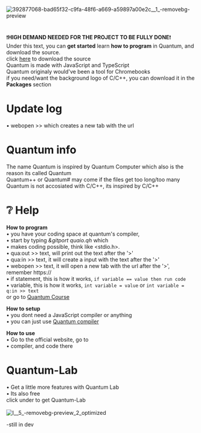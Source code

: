 ![392877068-bad65f32-c9fa-48f6-a669-a59897a00e2c__1_-removebg-preview](https://github.com/user-attachments/assets/c2f7215d-9ce4-40ce-9190-ffd018e3a316)

# 
❗**HIGH DEMAND NEEDED FOR THE PROJECT TO BE FULLY DONE**❗<br />
Under this text, you can **get started** learn **how to program** in Quantum, and download the source. <br />
click [here](https://seba495g.github.io/Quantum-Web/download.html) to download the source <br />
Quantum is made with JavaScript and TypeScript <br />
Quantum originaly would've been a tool for Chromebooks <br />
if you need/want the background logo of C/C++, you can download it in the **Packages** section <br />

# Update log
 • webopen >> which creates a new tab with the url

# Quantum info
 The name Quantum is inspired by Quantum Computer which also is the reason its called Quantum <br />
 Quantum++ or Quantum# may come if the files get too long/too many <br />
 Quantum is not accosiated with C/C++, its inspired by C/C++ <br />

# ❔ Help

   **How to program**<br />
     • you have your coding space at quantum's compiler, <br />
     • start by typing *&gitport quaio.qh* which <br />
     • makes coding possible, think like <stdio.h>. <br />
     • qua:out >> text, will print out the text after the '>' <br />
     • qua:in >> text, it will create a input with the text after the '>' <br />
     • webopen >> text, it will open a new tab with the url after the '>', remember https:// <br />
     • if statement, this is how it works, `if variable == value then run code` <br />
     • variable, this is how it works, `int variable = value` or `int variable = q:in >> text` <br />
     or go to [Quantum Course](https://seba495g.github.io/Quantum-Web/course.html)
   
   **How to setup**<br />
     • you dont need a JavaScript compiler or anything<br />
     • you can just use [Quantum compiler](https://seba495g.github.io/Quantum-Web/compiler.html)<br />
   
  **How to use**<br />
     • Go to the official website, go to <br />
     • compiler, and code there<br />


# Quantum-Lab<br />
 • Get a little more features with Quantum Lab<br />
 • Its also free<br />
click under to get Quantum-Lab<br /> <br />
![I__5_-removebg-preview_2_optimized](https://github.com/user-attachments/assets/5d16a081-10b4-4b70-a91d-a1d80fb8e928)

 -still in dev

